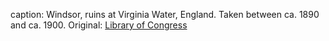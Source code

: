 caption: Windsor, ruins at Virginia Water, England. Taken between ca. 1890 and ca. 1900. Original: [Library of Congress](http://www.loc.gov/pictures/item/2002696957/)
